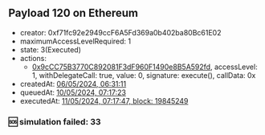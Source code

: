 ## Payload 120 on Ethereum

- creator: 0xf71fc92e2949ccF6A5Fd369a0b402ba80Bc61E02
- maximumAccessLevelRequired: 1
- state: 3(Executed)
- actions:
  - [0x9cCC75B3770C892081F3dF960F1490e8B5A592fd](https://etherscan.io/tx/0x9cCC75B3770C892081F3dF960F1490e8B5A592fd), accessLevel: 1, withDelegateCall: true, value: 0, signature: execute(), callData: 0x
- createdAt: [06/05/2024, 06:31:11](https://etherscan.io/tx/0xd2bb22c692b63f73bd1926d7bf8caf984e4aa9535f433997dccd555f852d7742)
- queuedAt: [10/05/2024, 07:17:23](https://etherscan.io/tx/0x6d0327e20cbcbeb04d38b7d48c6e1953f6de41d5072a3235332b3b6add16ebd7)
- executedAt: [11/05/2024, 07:17:47, block: 19845249](https://etherscan.io/tx/0xd964c034765c4603e24016477477a65fae011b04534c703b1b3c765a54de83f8)

### :sos: simulation failed: 33
